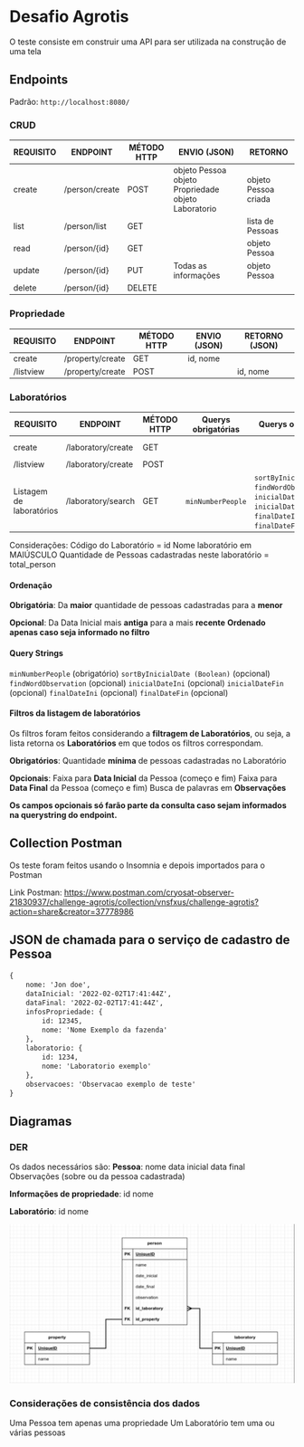 # Desafio Agrotis

O teste consiste em construir uma API para ser utilizada na construção de uma
tela
## Endpoints

Padrão: `http://localhost:8080/`

### CRUD

| **REQUISITO** | **ENDPOINT**   | **MÉTODO HTTP** | **ENVIO (JSON)**                                       | **RETORNO**          |
| ------------- | -------------- | --------------- | ------------------------------------------------------ | -------------------- |
| create        | /person/create | POST            | objeto Pessoa    objeto Propriedade objeto Laboratorio | objeto Pessoa criada |
| list          | /person/list   | GET             |                                                        | lista de Pessoas     |
| read          | /person/{id}   | GET             |                                                        | objeto Pessoa        |
| update        | /person/{id}   | PUT             | Todas as informações                                   | objeto Pessoa        |
| delete        | /person/{id}   | DELETE          |                                                        |                      |
### Propriedade

| **REQUISITO** | **ENDPOINT**     | **MÉTODO HTTP** | **ENVIO (JSON)** | **RETORNO (JSON)** |
| ------------- | ---------------- | --------------- | ---------------- | ------------------ |
| create        | /property/create | GET             | id, nome         |                    |
| /listview     | /property/create | POST            |                  | id, nome           |
### Laboratórios

| **REQUISITO**            | **ENDPOINT**       | **MÉTODO HTTP** | **Querys obrigatórias** | **Querys opcionais**                                                                                                     | **ENVIO (JSON)** | **RETORNO (JSON)**     |
| ------------------------ | ------------------ | --------------- | ----------------------- | ------------------------------------------------------------------------------------------------------------------------ | ---------------- | ---------------------- |
| create                   | /laboratory/create | GET             |                         |                                                                                                                          | id, nome         |                        |
| /listview                | /laboratory/create | POST            |                         |                                                                                                                          |                  | id, nome               |
| Listagem de laboratórios | /laboratory/search | GET             | `minNumberPeople`       | `sortByInicialDate`<br>`findWordObservation`<br>`inicialDateIni`<br>`inicialDateFin`<br>`finalDateIni`<br>`finalDateFin` |                  | id, nome, total_person |

Considerações:
	Código do Laboratório = id
	Nome laboratório em MAIÚSCULO
	Quantidade de Pessoas cadastradas neste laboratório = total_person

#### Ordenação
**Obrigatória**:
Da **maior** quantidade de pessoas cadastradas para a **menor**

**Opcional**:
Da Data Inicial mais **antiga** para a mais **recente**
	**Ordenado apenas caso seja informado no filtro**

#### Query Strings
`minNumberPeople` (obrigatório)
`sortByInicialDate (Boolean)` (opcional)
`findWordObservation` (opcional)
`inicialDateIni` (opcional)
`inicialDateFin` (opcional)
`finalDateIni` (opcional)
`finalDateFin` (opcional)

#### Filtros da listagem de laboratórios
Os filtros foram feitos considerando a **filtragem de Laboratórios**, ou seja, a lista retorna os **Laboratórios** em que todos os filtros correspondam.

**Obrigatórios**:
	Quantidade **mínima** de pessoas cadastradas no Laboratório

**Opcionais**:
	Faixa para **Data Inicial** da Pessoa (começo e fim)
	Faixa para **Data Final** da Pessoa (começo e fim)
	Busca de palavras em **Observações**

**Os campos opcionais só farão parte da consulta caso sejam informados na
querystring do endpoint.**

## Collection Postman
Os teste foram feitos usando o Insomnia e depois importados para o Postman

Link Postman: https://www.postman.com/cryosat-observer-21830937/challenge-agrotis/collection/vnsfxus/challenge-agrotis?action=share&creator=37778986

## JSON de chamada para o serviço de cadastro de Pessoa

```
{
	nome: 'Jon doe',
	dataInicial: '2022-02-02T17:41:44Z',
	dataFinal: '2022-02-02T17:41:44Z',
	infosPropriedade: {
		id: 12345,
		nome: 'Nome Exemplo da fazenda'
	},
	laboratorio: {
		id: 1234,
		nome: 'Laboratorio exemplo'
	},
	observacoes: 'Observacao exemplo de teste'
}
```

## Diagramas
### DER
Os dados necessários são:
**Pessoa**: 
	nome
	data inicial
	data final
	Observações (sobre ou da pessoa cadastrada)

**Informações de propriedade**:
	id
	nome

**Laboratório**:
	id
	nome

![alt text](image.png)

### Considerações de consistência dos dados
Uma Pessoa tem apenas uma propriedade
Um Laboratório tem uma ou várias pessoas
